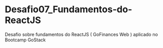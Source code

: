 # Desafio07_Fundamentos-do-ReactJS
Desafio sobre fundamentos do ReactJS ( GoFinances Web ) aplicado no Bootcamp GoStack
